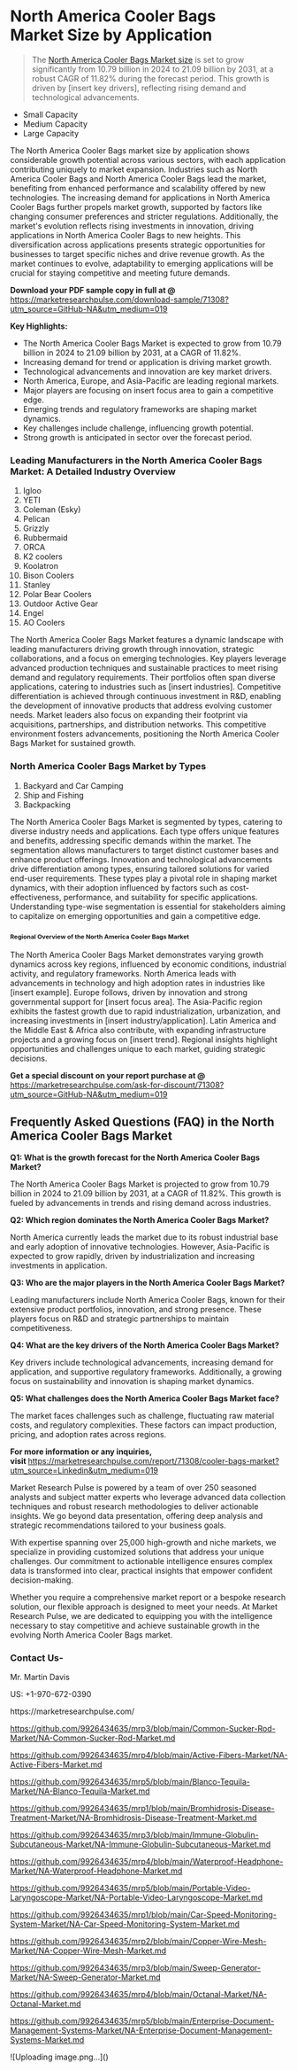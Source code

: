 <h1>North America Cooler Bags Market&nbsp;Size by Application</h1><blockquote><p>The <a href="https://marketresearchpulse.com/download-sample/71308?utm_source=GitHub-NA&amp;utm_medium=019">North America Cooler Bags Market size</a> is set to grow significantly from 10.79 billion in 2024 to 21.09 billion by 2031, at a robust CAGR of 11.82% during the forecast period. This growth is driven by [insert key drivers], reflecting rising demand and technological advancements.</p></blockquote><ul><li>Small Capacity <li> Medium Capacity <li> Large Capacity</li></ul><p>The North America Cooler Bags market size by application shows considerable growth potential across various sectors, with each application contributing uniquely to market expansion. Industries such as North America Cooler Bags and North America Cooler Bags lead the market, benefiting from enhanced performance and scalability offered by new technologies. The increasing demand for applications in North America Cooler Bags further propels market growth, supported by factors like changing consumer preferences and stricter regulations. Additionally, the market's evolution reflects rising investments in innovation, driving applications in North America Cooler Bags to new heights. This diversification across applications presents strategic opportunities for businesses to target specific niches and drive revenue growth. As the market continues to evolve, adaptability to emerging applications will be crucial for staying competitive and meeting future demands.</p><p><strong>Download your PDF sample copy in full at @ </strong><a href="https://marketresearchpulse.com/download-sample/71308?utm_source=GitHub-NA&amp;utm_medium=019">https://marketresearchpulse.com/download-sample/71308?utm_source=GitHub-NA&amp;utm_medium=019</a></p><p><strong>Key Highlights: </strong></p><ul><li>The North America Cooler Bags Market is expected to grow from 10.79 billion in 2024 to 21.09 billion by 2031, at a CAGR of 11.82%.</li><li>Increasing demand for trend or application is driving market growth.</li><li>Technological advancements and innovation are key market drivers.</li><li>North America, Europe, and Asia-Pacific are leading regional markets.</li><li>Major players are focusing on insert focus area to gain a competitive edge.</li><li>Emerging trends and regulatory frameworks are shaping market dynamics.</li><li>Key challenges include challenge, influencing growth potential.</li><li>Strong growth is anticipated in sector over the forecast period.</li></ul><h3>Leading Manufacturers in the North America Cooler Bags Market: A Detailed Industry Overview</h3><ol><li>Igloo</li><li>YETI</li><li>Coleman (Esky)</li><li>Pelican</li><li>Grizzly</li><li>Rubbermaid</li><li>ORCA</li><li>K2 coolers</li><li>Koolatron</li><li>Bison Coolers</li><li>Stanley</li><li>Polar Bear Coolers</li><li>Outdoor Active Gear</li><li>Engel</li><li>AO Coolers</li></ol><div class="flex max-w-full flex-col flex-grow"><div class="min-h-8 text-message flex w-full flex-col items-end gap-2 whitespace-normal break-words [.text-message+&amp;]:mt-5" dir="auto" data-message-author-role="assistant" data-message-id="fd8432e4-4910-450d-b182-61b7bfb0a01f" data-message-model-slug="gpt-4o"><div class="flex w-full flex-col gap-1 empty:hidden first:pt-[3px]"><div class="markdown prose w-full break-words dark:prose-invert light"><p>The North America Cooler Bags Market features a dynamic landscape with leading manufacturers driving growth through innovation, strategic collaborations, and a focus on emerging technologies. Key players leverage advanced production techniques and sustainable practices to meet rising demand and regulatory requirements. Their portfolios often span diverse applications, catering to industries such as [insert industries]. Competitive differentiation is achieved through continuous investment in R&amp;D, enabling the development of innovative products that address evolving customer needs. Market leaders also focus on expanding their footprint via acquisitions, partnerships, and distribution networks. This competitive environment fosters advancements, positioning the North America Cooler Bags Market for sustained growth.</p></div></div></div></div><h3>North America Cooler Bags Market by Types</h3><ol><li>Backyard and Car Camping <li> Ship and Fishing <li> Backpacking</li></ol><div class="flex max-w-full flex-col flex-grow"><div class="min-h-8 text-message flex w-full flex-col items-end gap-2 whitespace-normal break-words [.text-message+&amp;]:mt-5" dir="auto" data-message-author-role="assistant" data-message-id="084470be-0bb7-4664-bddf-5156b4f41249" data-message-model-slug="gpt-4o-mini"><div class="flex w-full flex-col gap-1 empty:hidden first:pt-[3px]"><div class="markdown prose w-full break-words dark:prose-invert light"><p>The North America Cooler Bags Market is segmented by types, catering to diverse industry needs and applications. Each type offers unique features and benefits, addressing specific demands within the market. The segmentation allows manufacturers to target distinct customer bases and enhance product offerings. Innovation and technological advancements drive differentiation among types, ensuring tailored solutions for varied end-user requirements. These types play a pivotal role in shaping market dynamics, with their adoption influenced by factors such as cost-effectiveness, performance, and suitability for specific applications. Understanding type-wise segmentation is essential for stakeholders aiming to capitalize on emerging opportunities and gain a competitive edge.</p></div></div></div></div><h3><span style="font-size: 11px;">Regional Overview of the North America Cooler Bags Market</span></h3><div class="flex max-w-full flex-col flex-grow"><div class="min-h-8 text-message flex w-full flex-col items-end gap-2 whitespace-normal break-words [.text-message+&amp;]:mt-5" dir="auto" data-message-author-role="assistant" data-message-id="e9038762-ce64-4e30-91c9-9bd413514231" data-message-model-slug="gpt-4o-mini"><div class="flex w-full flex-col gap-1 empty:hidden first:pt-[3px]"><div class="markdown prose w-full break-words dark:prose-invert light"><p>The North America Cooler Bags Market demonstrates varying growth dynamics across key regions, influenced by economic conditions, industrial activity, and regulatory frameworks. North America leads with advancements in technology and high adoption rates in industries like [insert example]. Europe follows, driven by innovation and strong governmental support for [insert focus area]. The Asia-Pacific region exhibits the fastest growth due to rapid industrialization, urbanization, and increasing investments in [insert industry/application]. Latin America and the Middle East &amp; Africa also contribute, with expanding infrastructure projects and a growing focus on [insert trend]. Regional insights highlight opportunities and challenges unique to each market, guiding strategic decisions.</p></div></div></div></div><p><strong>Get a special discount on your report purchase at @ </strong><a href="https://marketresearchpulse.com/ask-for-discount/71308?utm_source=GitHub-NA&amp;utm_medium=019">https://marketresearchpulse.com/ask-for-discount/71308?utm_source=GitHub-NA&amp;utm_medium=019</a></p><h2>Frequently Asked Questions (FAQ) in the North America Cooler Bags Market</h2><p><strong>Q1: What is the growth forecast for the North America Cooler Bags Market?</strong></p><p>The North America Cooler Bags Market is projected to grow from 10.79 billion in 2024 to 21.09 billion by 2031, at a CAGR of 11.82%. This growth is fueled by advancements in trends and rising demand across industries.</p><p><strong>Q2: Which region dominates the North America Cooler Bags Market?</strong></p><p>North America currently leads the market due to its robust industrial base and early adoption of innovative technologies. However, Asia-Pacific is expected to grow rapidly, driven by industrialization and increasing investments in application.</p><p><strong>Q3: Who are the major players in the North America Cooler Bags Market?</strong></p><p>Leading manufacturers include North America Cooler Bags, known for their extensive product portfolios, innovation, and strong presence. These players focus on R&amp;D and strategic partnerships to maintain competitiveness.</p><p><strong>Q4: What are the key drivers of the North America Cooler Bags Market?</strong></p><p>Key drivers include technological advancements, increasing demand for application, and supportive regulatory frameworks. Additionally, a growing focus on sustainability and innovation is shaping market dynamics.</p><p><strong>Q5: What challenges does the North America Cooler Bags Market face?</strong></p><p>The market faces challenges such as challenge, fluctuating raw material costs, and regulatory complexities. These factors can impact production, pricing, and adoption rates across regions.</p><p><strong>For more information or any inquiries, visit&nbsp;</strong><a href="https://marketresearchpulse.com/report/71308/cooler-bags-market?utm_source=Linkedin&utm_medium=019">https://marketresearchpulse.com/report/71308/cooler-bags-market?utm_source=Linkedin&utm_medium=019</a></p><p>Market Research Pulse is powered by a team of over 250 seasoned analysts and subject matter experts who leverage advanced data collection techniques and robust research methodologies to deliver actionable insights. We go beyond data presentation, offering deep analysis and strategic recommendations tailored to your business goals.</p><p>With expertise spanning over 25,000 high-growth and niche markets, we specialize in providing customized solutions that address your unique challenges. Our commitment to actionable intelligence ensures complex data is transformed into clear, practical insights that empower confident decision-making.</p><p>Whether you require a comprehensive market report or a bespoke research solution, our flexible approach is designed to meet your needs. At Market Research Pulse, we are dedicated to equipping you with the intelligence necessary to stay competitive and achieve sustainable growth in the evolving North America Cooler Bags market.</p><h3><strong>Contact Us-</strong></h3><p>Mr. Martin Davis</p><p>US: +1-970-672-0390</p><p>https://marketresearchpulse.com/</p><p><a href="https://github.com/9926434635/mrp3/blob/main/Common-Sucker-Rod-Market/NA-Common-Sucker-Rod-Market.md">https://github.com/9926434635/mrp3/blob/main/Common-Sucker-Rod-Market/NA-Common-Sucker-Rod-Market.md</a></p><p><a href="https://github.com/9926434635/mrp4/blob/main/Active-Fibers-Market/NA-Active-Fibers-Market.md">https://github.com/9926434635/mrp4/blob/main/Active-Fibers-Market/NA-Active-Fibers-Market.md</a></p><p><a href="https://github.com/9926434635/mrp5/blob/main/Blanco-Tequila-Market/NA-Blanco-Tequila-Market.md">https://github.com/9926434635/mrp5/blob/main/Blanco-Tequila-Market/NA-Blanco-Tequila-Market.md</a></p><p><a href="https://github.com/9926434635/mrp1/blob/main/Bromhidrosis-Disease-Treatment-Market/NA-Bromhidrosis-Disease-Treatment-Market.md">https://github.com/9926434635/mrp1/blob/main/Bromhidrosis-Disease-Treatment-Market/NA-Bromhidrosis-Disease-Treatment-Market.md</a></p><p><a href="https://github.com/9926434635/mrp3/blob/main/Immune-Globulin-Subcutaneous-Market/NA-Immune-Globulin-Subcutaneous-Market.md">https://github.com/9926434635/mrp3/blob/main/Immune-Globulin-Subcutaneous-Market/NA-Immune-Globulin-Subcutaneous-Market.md</a></p><p><a href="https://github.com/9926434635/mrp4/blob/main/Waterproof-Headphone-Market/NA-Waterproof-Headphone-Market.md">https://github.com/9926434635/mrp4/blob/main/Waterproof-Headphone-Market/NA-Waterproof-Headphone-Market.md</a></p><p><a href="https://github.com/9926434635/mrp5/blob/main/Portable-Video-Laryngoscope-Market/NA-Portable-Video-Laryngoscope-Market.md">https://github.com/9926434635/mrp5/blob/main/Portable-Video-Laryngoscope-Market/NA-Portable-Video-Laryngoscope-Market.md</a></p><p><a href="https://github.com/9926434635/mrp1/blob/main/Car-Speed-Monitoring-System-Market/NA-Car-Speed-Monitoring-System-Market.md">https://github.com/9926434635/mrp1/blob/main/Car-Speed-Monitoring-System-Market/NA-Car-Speed-Monitoring-System-Market.md</a></p><p><a href="https://github.com/9926434635/mrp2/blob/main/Copper-Wire-Mesh-Market/NA-Copper-Wire-Mesh-Market.md">https://github.com/9926434635/mrp2/blob/main/Copper-Wire-Mesh-Market/NA-Copper-Wire-Mesh-Market.md</a></p><p><a href="https://github.com/9926434635/mrp3/blob/main/Sweep-Generator-Market/NA-Sweep-Generator-Market.md">https://github.com/9926434635/mrp3/blob/main/Sweep-Generator-Market/NA-Sweep-Generator-Market.md</a></p><p><a href="https://github.com/9926434635/mrp4/blob/main/Octanal-Market/NA-Octanal-Market.md">https://github.com/9926434635/mrp4/blob/main/Octanal-Market/NA-Octanal-Market.md</a></p><p><a href="https://github.com/9926434635/mrp5/blob/main/Enterprise-Document-Management-Systems-Market/NA-Enterprise-Document-Management-Systems-Market.md">https://github.com/9926434635/mrp5/blob/main/Enterprise-Document-Management-Systems-Market/NA-Enterprise-Document-Management-Systems-Market.md</a></p>
![Uploading image.png…]()
